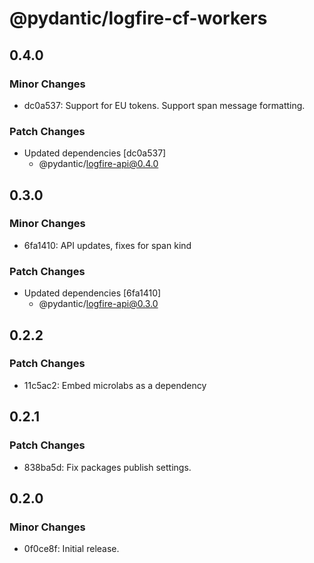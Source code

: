 # @pydantic/logfire-cf-workers

## 0.4.0

### Minor Changes

- dc0a537: Support for EU tokens. Support span message formatting.

### Patch Changes

- Updated dependencies [dc0a537]
  - @pydantic/logfire-api@0.4.0

## 0.3.0

### Minor Changes

- 6fa1410: API updates, fixes for span kind

### Patch Changes

- Updated dependencies [6fa1410]
  - @pydantic/logfire-api@0.3.0

## 0.2.2

### Patch Changes

- 11c5ac2: Embed microlabs as a dependency

## 0.2.1

### Patch Changes

- 838ba5d: Fix packages publish settings.

## 0.2.0

### Minor Changes

- 0f0ce8f: Initial release.
